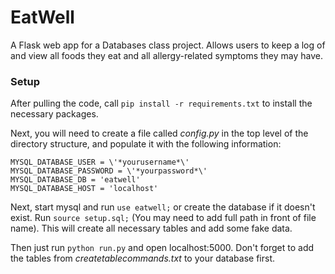# EatWell
A Flask web app for a Databases class project. Allows users to keep a log of and view all foods they eat and all allergy-related symptoms they may have.

### Setup
After pulling the code, call `pip install -r requirements.txt` to install the necessary packages.

Next, you will need to create a file called *config.py* in the top level of the directory structure, and populate it with the following information:

```
MYSQL_DATABASE_USER = \'*yourusername*\'
MYSQL_DATABASE_PASSWORD = \'*yourpassword*\'
MYSQL_DATABASE_DB = 'eatwell'
MYSQL_DATABASE_HOST = 'localhost' 
```

Next, start mysql and run `use eatwell;` or create the database if it doesn't exist. Run `source setup.sql;` (You may need to add full path in front of file name). This will create all necessary tables and add some fake data.

Then just run `python run.py` and open localhost:5000. Don't forget to add the tables from *createtablecommands.txt* to your database first.
